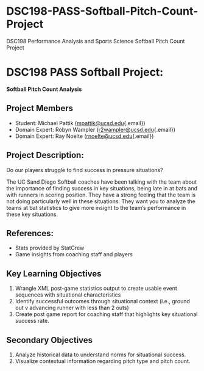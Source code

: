 # DSC198-PASS-Softball-Pitch-Count-Project
DSC198 Performance Analysis and Sports Science Softball Pitch Count Project

# DSC198 PASS Softball Project:

**Softball Pitch Count Analysis**

## Project Members

-   Student: Michael Pattik ([mpattik\@ucsd.edu](mailto:mpattik@ucsd.edu){.email})
-   Domain Expert: Robyn Wampler ([r2wampler\@ucsd.edu](mailto:r2wampler@ucsd.edu){.email})
-   Domain Expert: Ray Noelte ([rnoelte\@ucsd.edu](mailto:rnoelte@ucsd.edu){.email})

## Project Description:

Do our players struggle to find success in pressure situations?

The UC Sand Diego Softball coaches have been talking with the team about the importance of finding success in key situations, being late in at bats and with runners in scoring position. They have a strong feeling that the team is not doing particularly well in these situations. They want you to analyze the teams at bat statistics to give more insight to the team’s performance in these key situations.

## References:

-   Stats provided by StatCrew
-   Game insights from coaching staff and players

## Key Learning Objectives

1.  Wrangle XML post-game statistics output to create usable event sequences with situational characteristics
2.  Identify successful outcomes through situational context (i.e., ground out v advancing runner with less than 2 outs)
3.  Create post game report for coaching staff that highlights key situational success rate.

## Secondary Objectives

1. Analyze historical data to understand norms for situational success.
2. Visualize contextual information regarding pitch type and pitch count.
